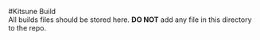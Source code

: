 #Kitsune Build	
All builds files should be stored here. **DO NOT** add any file in this directory to the repo.